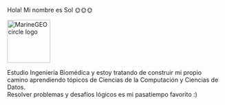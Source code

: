 Hola! Mi nombre es Sol 🌞🌞🌞 <br> 

<img src="https://spaceplace.nasa.gov/review/sunburn/sunburn1.sp.png" alt="MarineGEO circle logo" style="height: 100px; width:100px;"/>

Estudio Ingeniería Biomédica y estoy tratando de construir mi propio camino aprendiendo tópicos de Ciencias de la Computación y Ciencias de Datos.<br>
Resolver problemas y desafíos lógicos es mi pasatiempo favorito :) 

